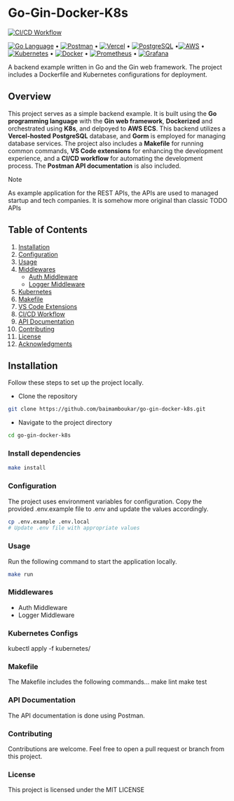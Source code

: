# Go-Gin-Docker-K8s
[![CI/CD Workflow](https://github.com/baimamboukar/go-gin-docker-k8s/actions/workflows/main.yaml/badge.svg)](https://github.com/baimamboukar/go-gin-docker-k8s/actions/workflows/main.yaml)

[![Go Language](https://img.shields.io/badge/Go-00ADD8?style=flat&logo=go&logoColor=white)](https://golang.org/) • [![Postman](https://img.shields.io/badge/Postman-FF6C37?style=flat&logo=postman&logoColor=white)](YOUR_POSTMAN_API_COLLECTION_URL) • [![Vercel](https://img.shields.io/badge/Vercel-000000?style=flat&logo=vercel&logoColor=white)](YOUR_VERCEL_DEPLOYMENT_URL) • [![PostgreSQL](https://img.shields.io/badge/PostgreSQL-336791?style=flat&logo=postgresql&logoColor=white)](https://www.postgresql.org/) •[![AWS](https://img.shields.io/badge/AWS-232F3E?style=flat&logo=amazon-aws&logoColor=white)](https://aws.amazon.com/) • [![Kubernetes](https://img.shields.io/badge/Kubernetes-326CE5?style=flat&logo=kubernetes&logoColor=white)](https://kubernetes.io/) • [![Docker](https://img.shields.io/badge/Docker-2496ED?style=flat&logo=docker&logoColor=white)](https://www.docker.com/) • [![Prometheus](https://img.shields.io/badge/Prometheus-DA4226?style=flat&logo=prometheus&logoColor=white)](PROMETHEUS_LINK) • [![Grafana](https://img.shields.io/badge/Grafana-F46800?style=flat&logo=grafana&logoColor=white)](GRAFANA_LINK)




A backend example written in Go and the Gin web framework. The project includes a Dockerfile and Kubernetes configurations for deployment.

## Overview

This project serves as a simple backend example. It is built using the **Go programming language** with the **Gin web framework**, **Dockerized** and orchestrated using **K8s**, and delpoyed to **AWS ECS**. This backend utilizes a **Vercel-hosted** **PostgreSQL** database, and **Gorm** is employed for managing database services. The project also includes a **Makefile** for running common commands, **VS Code extensions** for enhancing the development experience, and a **CI/CD workflow** for automating the development process. The **Postman API documentation** is also included.


> [!NOTE]
> As example application for the REST APIs, the APIs are used to managed startup and tech companies. It is somehow more original than classic TODO APIs

## Table of Contents

1. [Installation](#installation)
2. [Configuration](#configuration)
3. [Usage](#usage)
4. [Middlewares](#middlewares)
   - [Auth Middleware](#auth-middleware)
   - [Logger Middleware](#logger-middleware)
5. [Kubernetes](#kubernetes)
6. [Makefile](#makefile)
7. [VS Code Extensions](#vs-code-extensions)
8. [CI/CD Workflow](#cicd-workflow)
9. [API Documentation](#api-documentation)
10. [Contributing](#contributing)
11. [License](#license)
12. [Acknowledgments](#acknowledgments)

<!-- 
### Tools and Technologies
- **Go**
Go language `v1.19`. Go is an open source programming language that makes it easy to build simple, reliable, and efficient software.
- **Gin**
Gin is a web framework written in Go (Golang). It features a martini-like API with much better performance, up to 40 times faster thanks to httprouter. If you need performance and good productivity, you will love Gin.
- **Gorm**
The fantastic ORM library for Golang, aims to be developer friendly.
- **PostgreSQL**
PostgreSQL is a powerful, open source object-relational database system with over 30 years of active development that has earned it a strong reputation for reliability, feature robustness, and performance.
- **Docker**
Docker is a set of platform as a service (PaaS) products that use OS-level virtualization to deliver software in packages called containers.
- **Kubernetes**
Kubernetes is an open-source container-orchestration system for automating computer application deployment, scaling, and management.
- **AWS ECS**
Amazon Elastic Container Service (Amazon ECS) is a fully managed container orchestration service. Customers such as Duolingo, Samsung, GE, and Cookpad use ECS to run their most sensitive and mission critical applications because of its security, reliability, and scalability.
- **Vercel**
Vercel is a cloud platform for static sites and Serverless Functions that fits perfectly with your workflow. It enables developers to host Jamstack websites and web services that deploy instantly, scale automatically, and requires no supervision, all with no configuration.
- **Postman**
Postman is a collaboration platform for API development. Postman's features simplify each step of building an API and streamline collaboration so you can create better APIs—faster.
- **VS Code**
Visual Studio Code is a free source-code editor made by Microsoft for Windows, Linux and macOS. Features include support for debugging, syntax highlighting, intelligent code completion, snippets, code refactoring, and embedded Git. -->

## Installation

Follow these steps to set up the project locally.


- Clone the repository
```bash
git clone https://github.com/baimamboukar/go-gin-docker-k8s.git
```
- Navigate to the project directory
```bash
cd go-gin-docker-k8s
```

### Install dependencies
```bash
make install
```

### Configuration

The project uses environment variables for configuration. Copy the provided .env.example file to .env and update the values accordingly.

```bash
cp .env.example .env.local
# Update .env file with appropriate values
```

### Usage
Run the following command to start the application locally.

```bash
make run
```

### Middlewares
- Auth Middleware
- Logger Middleware


### Kubernetes Configs
kubectl apply -f kubernetes/



### Makefile
The Makefile includes the following commands...
make lint
make test



### API Documentation
The API documentation is done using Postman.

### Contributing
Contributions are welcome. Feel free to open a pull request or branch from this project.

### License
This project is licensed under the MIT LICENSE


